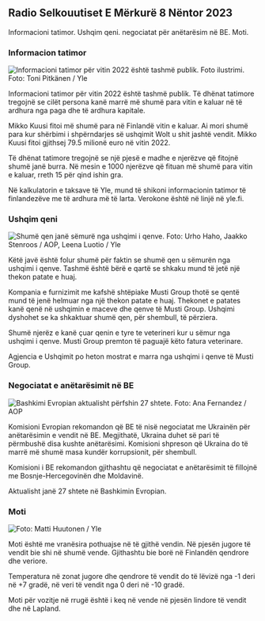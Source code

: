 ## Radio Selkouutiset E Mërkurë 8 Nëntor 2023

Informacioni tatimor. Ushqim qeni. negociatat për anëtarësim në BE. Moti.

### Informacion tatimor

![Informacioni tatimor për vitin 2022 është tashmë publik. Foto ilustrimi. Foto: Toni Pitkänen / Yle](https://images.cdn.yle.fi/image/upload/c_crop,h_2628,w_4672,x_747,y_536/ar_1.777777777777777,c_fill,g_100,g_10,c_fill,g_100,g_100,g_100q_auto:eco/f_auto/fl_lossy/v1692260664/39-115812464ddd8da1ad5a)

Informacioni tatimor për vitin 2022 është tashmë publik. Të dhënat tatimore tregojnë se cilët persona kanë marrë më shumë para vitin e kaluar në të ardhura nga paga dhe të ardhura kapitale.

Mikko Kuusi fitoi më shumë para në Finlandë vitin e kaluar. Ai mori shumë para kur shërbimi i shpërndarjes së ushqimit Wolt u shit jashtë vendit. Mikko Kuusi fitoi gjithsej 79.5 milionë euro në vitin 2022.

Të dhënat tatimore tregojnë se një pjesë e madhe e njerëzve që fitojnë shumë janë burra. Në mesin e 1000 njerëzve që fituan më shumë para vitin e kaluar, rreth 15 për qind ishin gra.

Në kalkulatorin e taksave të Yle, mund të shikoni informacionin tatimor të finlandezëve me të ardhura më të larta. Verokone është në linjë në yle.fi.

### Ushqim qeni

![Shumë qen janë sëmurë nga ushqimi i qenve. Foto: Urho Haho, Jaakko Stenroos / AOP, Leena Luotio / Yle](https://images.cdn.yle.fi/image/upload/c_crop,h_1080,w_1919,x_0,y_0/ar_1.77777777777_7777,fillesh_675,w_1200/dpr_1.0/q_auto:eco/f_auto/fl_lossy/v1699386970/39-11965956548f484ed3bb)

Këtë javë është folur shumë për faktin se shumë qen u sëmurën nga ushqimi i qenve. Tashmë është bërë e qartë se shkaku mund të jetë një thekon patate e huaj.

Kompania e furnizimit me kafshë shtëpiake Musti Group thotë se qentë mund të jenë helmuar nga një thekon patate e huaj. Thekonet e patates kanë qenë në ushqimin e maceve dhe qenve të Musti Group. Ushqimi dyshohet se ka shkaktuar shumë qen, për shembull, të përziera.

Shumë njerëz e kanë çuar qenin e tyre te veterineri kur u sëmur nga ushqimi i qenve. Musti Group premton të paguajë këto fatura veterinare.

Agjencia e Ushqimit po heton mostrat e marra nga ushqimi i qenve të Musti Group.

### Negociatat e anëtarësimit në BE

![Bashkimi Evropian aktualisht përfshin 27 shtete. Foto: Ana Fernandez / AOP](https://images.cdn.yle.fi/image/upload/c_crop,h_2394,w_4256,x_0,y_419/ar_1.7777777777777777,c_fill,g_faces,h_120,h_120,h_120.q_auto:eco/f_auto/fl_lossy/v1632407032/39-857648614c8a7c923f2)

Komisioni Evropian rekomandon që BE të nisë negociatat me Ukrainën për anëtarësimin e vendit në BE. Megjithatë, Ukraina duhet së pari të përmbushë disa kushte anëtarësimi. Komisioni shpreson që Ukraina do të marrë më shumë masa kundër korrupsionit, për shembull.

Komisioni i BE rekomandon gjithashtu që negociatat e anëtarësimit të fillojnë me Bosnje-Hercegovinën dhe Moldavinë.

Aktualisht janë 27 shtete në Bashkimin Evropian.

### Moti

![ Foto: Matti Huutonen / Yle](https://images.cdn.yle.fi/image/upload/c_crop,h_1080,w_1919,x_0,y_0/ar_1.7777777777777777,c_fill,g_5,w_20,h_1.0/q_auto:eco/f_auto/fl_lossy/v1699449326/39-1197700654b89b86284a)

Moti është me vranësira pothuajse në të gjithë vendin. Në pjesën jugore të vendit bie shi në shumë vende. Gjithashtu bie borë në Finlandën qendrore dhe veriore.

Temperatura në zonat jugore dhe qendrore të vendit do të lëvizë nga -1 deri në +7 gradë, në veri të vendit nga 0 deri në -10 gradë.

Moti për vozitje në rrugë është i keq në vende në pjesën lindore të vendit dhe në Lapland.